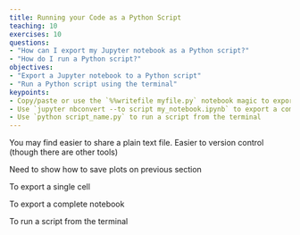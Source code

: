 ```yaml
---
title: Running your Code as a Python Script
teaching: 10
exercises: 10
questions:
- "How can I export my Jupyter notebook as a Python script?"
- "How do I run a Python script?"
objectives:
- "Export a Jupyter notebook to a Python script"
- "Run a Python script using the terminal"
keypoints:
- Copy/paste or use the `%%writefile myfile.py` notebook magic to export a single cell
- Use `jupyter nbconvert --to script my_notebook.ipynb` to export a complete notebook 
- Use `python script_name.py` to run a script from the terminal
---
```


You may find easier to share a plain text file.
Easier to version control (though there are other tools)

Need to show how to save plots on previous section

To export a single cell


To export a complete notebook


To run a script from the terminal